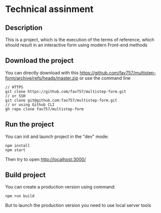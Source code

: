 # Technical assinment

## Description

This is a project, which is the execution of the terms of reference, which should result in an interactive form using modern Front-end methods

## Download the project

You can directly download with this https://github.com/fav757/multistep-form/archive/refs/heads/master.zip or use the command line

```
// HTTPS
git clone https://github.com/fav757/multistep-form.git
// or SSH
git clone git@github.com:fav757/multistep-form.git
// or using Github CLI
gh repo clone fav757/multistep-form
```

## Run the project

You can init and launch project in the "dev" mode:

```
npm install
npm start
```

Then try to open [http://localhost:3000/](http://localhost:3000/)

## Build project

You can create a production version using command:

```
npm run build
```

But to launch the production version you need to use local server tools
